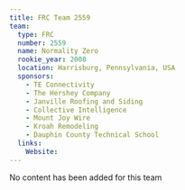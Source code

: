 ```yaml
---
title: FRC Team 2559
team:
  type: FRC
  number: 2559
  name: Normality Zero
  rookie_year: 2008
  location: Harrisburg, Pennsylvania, USA
  sponsors:
    - TE Connectivity
    - The Hershey Company
    - Janville Roofing and Siding
    - Collective Intelligence
    - Mount Joy Wire
    - Kroah Remodeling
    - Dauphin County Technical School
  links:
    Website: 
---
```

No content has been added for this team